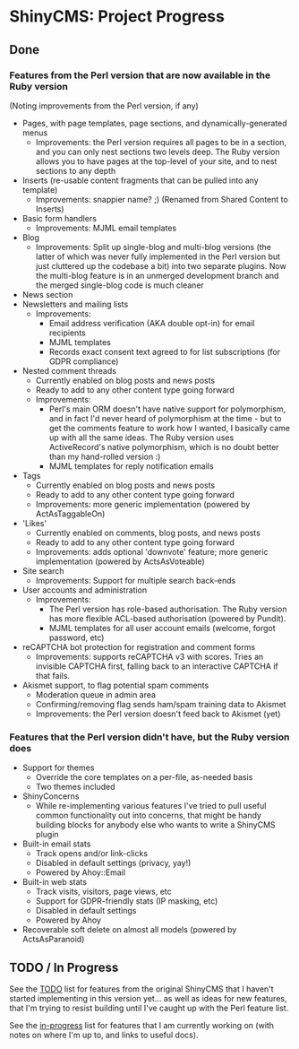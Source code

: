 # ShinyCMS: Project Progress

## Done

### Features from the Perl version that are now available in the Ruby version

(Noting improvements from the Perl version, if any)

* Pages, with page templates, page sections, and dynamically-generated menus
  * Improvements: the Perl version requires all pages to be in a section, and
    you can only nest sections two levels deep. The Ruby version allows you to
    have pages at the top-level of your site, and to nest sections to any depth
* Inserts (re-usable content fragments that can be pulled into any template)
  * Improvements: snappier name? ;) (Renamed from Shared Content to Inserts)
* Basic form handlers
  * Improvements: MJML email templates
* Blog
  * Improvements: Split up single-blog and multi-blog versions (the latter of
    which was never fully implemented in the Perl version but just cluttered
    up the codebase a bit) into two separate plugins. Now the multi-blog
    feature is in an unmerged development branch and the merged single-blog
    code is much cleaner
* News section
* Newsletters and mailing lists
  * Improvements:
    * Email address verification (AKA double opt-in) for email recipients
    * MJML templates
    * Records exact consent text agreed to for list subscriptions (for GDPR compliance)
* Nested comment threads
  * Currently enabled on blog posts and news posts
  * Ready to add to any other content type going forward
  * Improvements:
    * Perl's main ORM doesn't have native support for polymorphism,
      and in fact I'd never heard of polymorphism at the time - but to get the
      comments feature to work how I wanted, I basically came up with all the
      same ideas. The Ruby version uses ActiveRecord's native polymorphism,
      which is no doubt better than my hand-rolled version :)
    * MJML templates for reply notification emails
* Tags
  * Currently enabled on blog posts and news posts
  * Ready to add to any other content type going forward
  * Improvements: more generic implementation (powered by ActAsTaggableOn)
* 'Likes'
  * Currently enabled on comments, blog posts, and news posts
  * Ready to add to any other content type going forward
  * Improvements: adds optional 'downvote' feature; more generic implementation
    (powered by ActsAsVoteable)
* Site search
  * Improvements: Support for multiple search back-ends
* User accounts and administration
  * Improvements:
    * The Perl version has role-based authorisation. The Ruby version has
      more flexible ACL-based authorisation (powered by Pundit).
    * MJML templates for all user account emails (welcome, forgot password, etc)
* reCAPTCHA bot protection for registration and comment forms
  * Improvements: supports reCAPTCHA v3 with scores. Tries an invisible
    CAPTCHA first, falling back to an interactive CAPTCHA if that fails.
* Akismet support, to flag potential spam comments
  * Moderation queue in admin area
  * Confirming/removing flag sends ham/spam training data to Akismet
  * Improvements: the Perl version doesn't feed back to Akismet (yet)

### Features that the Perl version didn't have, but the Ruby version does

* Support for themes
  * Override the core templates on a per-file, as-needed basis
  * Two themes included
* ShinyConcerns
  * While re-implementing various features I've tried to pull useful common
    functionality out into concerns, that might be handy building blocks for
    anybody else who wants to write a ShinyCMS plugin
* Built-in email stats
  * Track opens and/or link-clicks
  * Disabled in default settings (privacy, yay!)
  * Powered by Ahoy::Email
* Built-in web stats
  * Track visits, visitors, page views, etc
  * Support for GDPR-friendly stats (IP masking, etc)
  * Disabled in default settings
  * Powered by Ahoy
* Recoverable soft delete on almost all models (powered by ActsAsParanoid)


## TODO / In Progress

See the [TODO](TODO.md) list for features from the original ShinyCMS that I haven't started implementing
in this version yet... as well as ideas for new features, that I'm trying to resist building until I've
caught up with the Perl feature list.

See the [in-progress](in-progress.md) list for features that I am currently working on
(with notes on where I'm up to, and links to useful docs).
